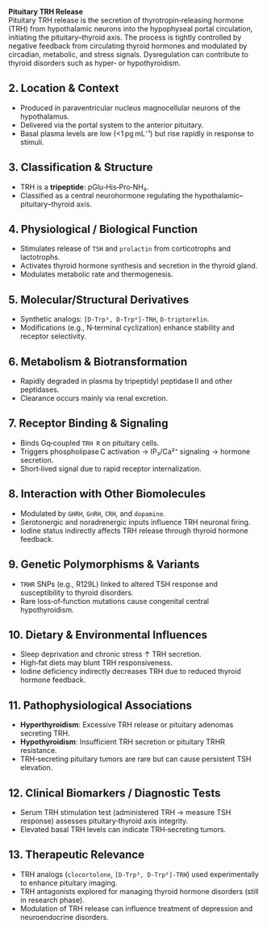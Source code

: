 **Pituitary TRH Release**  
Pituitary TRH release is the secretion of thyrotropin‑releasing hormone (TRH) from hypothalamic neurons into the hypophyseal portal circulation, initiating the pituitary–thyroid axis. The process is tightly controlled by negative feedback from circulating thyroid hormones and modulated by circadian, metabolic, and stress signals. Dysregulation can contribute to thyroid disorders such as hyper‑ or hypothyroidism.

## 2. Location & Context  
- Produced in paraventricular nucleus magnocellular neurons of the hypothalamus.  
- Delivered via the portal system to the anterior pituitary.  
- Basal plasma levels are low (<1 pg mL⁻¹) but rise rapidly in response to stimuli.

## 3. Classification & Structure  
- TRH is a **tripeptide**: pGlu‑His‑Pro‑NH₂.  
- Classified as a central neurohormone regulating the hypothalamic–pituitary–thyroid axis.

## 4. Physiological / Biological Function  
- Stimulates release of `TSH` and `prolactin` from corticotrophs and lactotrophs.  
- Activates thyroid hormone synthesis and secretion in the thyroid gland.  
- Modulates metabolic rate and thermogenesis.

## 5. Molecular/Structural Derivatives  
- Synthetic analogs: `[D-Trp³, D-Trp⁶]-TRH`, `D-triptorelin`.  
- Modifications (e.g., N‑terminal cyclization) enhance stability and receptor selectivity.

## 6. Metabolism & Biotransformation  
- Rapidly degraded in plasma by tripeptidyl peptidase II and other peptidases.  
- Clearance occurs mainly via renal excretion.

## 7. Receptor Binding & Signaling  
- Binds Gq‑coupled `TRH R` on pituitary cells.  
- Triggers phospholipase C activation → IP₃/Ca²⁺ signaling → hormone secretion.  
- Short‑lived signal due to rapid receptor internalization.

## 8. Interaction with Other Biomolecules  
- Modulated by `GHRH`, `GnRH`, `CRH`, and `dopamine`.  
- Serotonergic and noradrenergic inputs influence TRH neuronal firing.  
- Iodine status indirectly affects TRH release through thyroid hormone feedback.

## 9. Genetic Polymorphisms & Variants  
- `TRHR` SNPs (e.g., R129L) linked to altered TSH response and susceptibility to thyroid disorders.  
- Rare loss‑of‑function mutations cause congenital central hypothyroidism.

## 10. Dietary & Environmental Influences  
- Sleep deprivation and chronic stress ↑ TRH secretion.  
- High‑fat diets may blunt TRH responsiveness.  
- Iodine deficiency indirectly decreases TRH due to reduced thyroid hormone feedback.

## 11. Pathophysiological Associations  
- **Hyperthyroidism**: Excessive TRH release or pituitary adenomas secreting TRH.  
- **Hypothyroidism**: Insufficient TRH secretion or pituitary TRHR resistance.  
- TRH‑secreting pituitary tumors are rare but can cause persistent TSH elevation.

## 12. Clinical Biomarkers / Diagnostic Tests  
- Serum TRH stimulation test (administered TRH → measure TSH response) assesses pituitary‑thyroid axis integrity.  
- Elevated basal TRH levels can indicate TRH‑secreting tumors.

## 13. Therapeutic Relevance  
- TRH analogs (`clocortolone`, `[D-Trp³, D-Trp⁶]-TRH`) used experimentally to enhance pituitary imaging.  
- TRH antagonists explored for managing thyroid hormone disorders (still in research phase).  
- Modulation of TRH release can influence treatment of depression and neuroendocrine disorders.